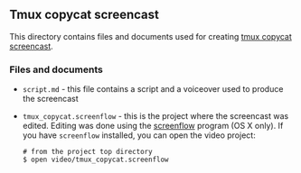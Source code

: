 ## Tmux copycat screencast

This directory contains files and documents used for creating
[tmux copycat screencast](https://vimeo.com/101867689).

### Files and documents

- `script.md` - this file contains a script and a voiceover used to produce the
  screencast
- `tmux_copycat.screenflow` - this is the project where the screencast was
  edited. Editing was done using the
  [screenflow](https://itunes.apple.com/us/app/screenflow-4/id573279886)
  program (OS X only). If you have `screenflow` installed, you can open the
  video project:

      # from the project top directory
      $ open video/tmux_copycat.screenflow
